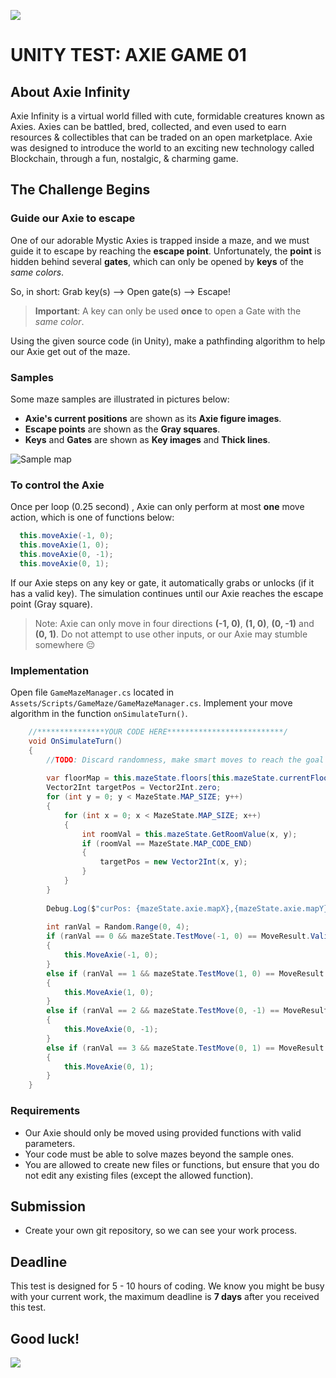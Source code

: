 ![](https://skymavis.com/images/branding.svg)

# UNITY TEST: AXIE GAME 01

## About Axie Infinity

Axie Infinity is a virtual world filled with cute, formidable creatures known as Axies. Axies can be battled, bred,
collected, and even used to earn resources & collectibles that can be traded on an open marketplace.
Axie was designed to introduce the world to an exciting new technology called Blockchain, through a fun, nostalgic, &
charming game.

## The Challenge Begins

### Guide our Axie to escape

One of our adorable Mystic Axies is trapped inside a maze, and we must guide it to escape by reaching the
**escape point**. Unfortunately, the **point** is hidden behind several **gates**, which can only be opened by **keys**
of the _same colors_.

So, in short: Grab key(s) --> Open gate(s) --> Escape!

> **Important**: A key can only be used **once** to open a Gate with the _same color_.

Using the given source code (in Unity), make a pathfinding algorithm to help our Axie get out of the maze.

### Samples

Some maze samples are illustrated in pictures below:

- **Axie's current positions** are shown as its **Axie figure images**.
- **Escape points** are shown as the **Gray squares**.
- **Keys** and **Gates** are shown as **Key images** and **Thick lines**.

![Sample map](images/01.png?raw=true)

### To control the Axie

Once per loop (0.25 second) , Axie can only perform at most **one** move action, which is one of functions below:

```csharp
  this.moveAxie(-1, 0);
  this.moveAxie(1, 0);
  this.moveAxie(0, -1);
  this.moveAxie(0, 1);
```

If our Axie steps on any key or gate, it automatically grabs or unlocks (if it has a valid key). The simulation
continues until our Axie reaches
the escape point (Gray square).

> Note: Axie can only move in four directions **(-1, 0)**, **(1, 0)**, **(0, -1)** and **(0, 1)**. Do not attempt to use
> other inputs, or our Axie may stumble somewhere 😔

### Implementation

Open file `GameMazeManager.cs` located in `Assets/Scripts/GameMaze/GameMazeManager.cs`. Implement your move algorithm in
the function `onSimulateTurn()`.

```csharp
    //***************YOUR CODE HERE**************************/
    void OnSimulateTurn()
    {   
        //TODO: Discard randomness, make smart moves to reach the goal
        
        var floorMap = this.mazeState.floors[this.mazeState.currentFloorIdx];
        Vector2Int targetPos = Vector2Int.zero;
        for (int y = 0; y < MazeState.MAP_SIZE; y++)
        {
            for (int x = 0; x < MazeState.MAP_SIZE; x++)
            {
                int roomVal = this.mazeState.GetRoomValue(x, y);
                if (roomVal == MazeState.MAP_CODE_END)
                {
                    targetPos = new Vector2Int(x, y); 
                }
            }
        }
        
        Debug.Log($"curPos: {mazeState.axie.mapX},{mazeState.axie.mapY} targetPos: {targetPos.x},{targetPos.y} Item remain: {floorMap.itemStates.Count}");
        
        int ranVal = Random.Range(0, 4);
        if (ranVal == 0 && mazeState.TestMove(-1, 0) == MoveResult.Valid)
        {
            this.MoveAxie(-1, 0);
        }
        else if (ranVal == 1 && mazeState.TestMove(1, 0) == MoveResult.Valid)
        {
            this.MoveAxie(1, 0);
        }
        else if (ranVal == 2 && mazeState.TestMove(0, -1) == MoveResult.Valid)
        {
            this.MoveAxie(0, -1);
        }
        else if (ranVal == 3 && mazeState.TestMove(0, 1) == MoveResult.Valid)
        {
            this.MoveAxie(0, 1);
        }
    }
```

### Requirements

- Our Axie should only be moved using provided functions with valid parameters.
- Your code must be able to solve mazes beyond the sample ones.
- You are allowed to create new files or functions, but ensure that you do not edit any existing files (except the
  allowed
  function).

## Submission

- Create your own git repository, so we can see your work process.

## Deadline

This test is designed for 5 - 10 hours of coding. We know you might be busy with your current work, the maximum deadline
is **7 days** after you received this test.

## Good luck!

![](https://pbs.twimg.com/media/FKm5bKbWUAEePGX.jpg:large)
